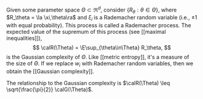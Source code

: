 Given some parameter space $\Theta\subset\Re^d$, consider $\{R_\theta: \theta\in\Theta\}$, where $R_\theta = \la \xi,\theta\ra$ and $\xi_i$ is a Rademacher random variable (i.e., $\pm 1$ with equal probability). This process is called a Rademacher process. The expected value of the supremum of this process (see [[maximal inequalities]]), 
$$
\calR(\Theta) = \E\sup_{\theta\in\Theta} R_\theta,
$$
is the Gaussian complexity of $\Theta$. Like [[metric entropy]], it's a measure of the size of $\Theta$. If we replace $w_i$ with Rademacher random variables, then we obtain the [[Gaussian complexity]]. 

The relationship to the Gaussian complexity is $\calR(\Theta) \leq \sqrt{\frac{\pi}{2}} \calG(\Theta)$. 